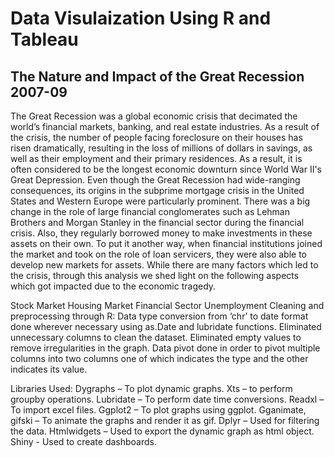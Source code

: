 # Data Visulaization Using R and Tableau
## The Nature and Impact of the Great Recession 2007-09
The Great Recession was a global economic crisis that decimated the world’s financial markets, banking, and real estate industries. As a result of the crisis, the number of people facing foreclosure on their houses has risen dramatically, resulting in the loss of millions of dollars in savings, as well as their employment and their primary residences. As a result, it is often considered to be the longest economic downturn since World War II's Great Depression. Even though the Great Recession had wide-ranging consequences, its origins in the subprime mortgage crisis in the United States and Western Europe were particularly prominent. There was a big change in the role of large financial conglomerates such as Lehman Brothers and Morgan Stanley in the financial sector during the financial crisis. Also, they regularly borrowed money to make investments in these assets on their own. To put it another way, when financial institutions joined the market and took on the role of loan servicers, they were also able to develop new markets for assets. While there are many factors which led to the crisis, through this analysis we shed light on the following aspects which got impacted due to the economic tragedy.

Stock Market
Housing Market
Financial Sector
Unemployment
Cleaning and preprocessing through R:
Data type conversion from ‘chr’ to date format done wherever necessary using as.Date and lubridate functions.
Eliminated unnecessary columns to clean the dataset.
Eliminated empty values to remove irregularities in the graph.
Data pivot done in order to pivot multiple columns into two columns one of which indicates the type and the other indicates its value. 

Libraries Used:
Dygraphs – To plot dynamic graphs.
Xts – to perform groupby operations.
Lubridate – To perform date time conversions.
Readxl – To import excel files.
Ggplot2 – To plot graphs using ggplot.
Gganimate, gifski – To animate the graphs and render it as gif.
Dplyr – Used for filtering the data.
Htmlwidgets – Used to export the dynamic graph as html object.
Shiny - Used to create dashboards.
